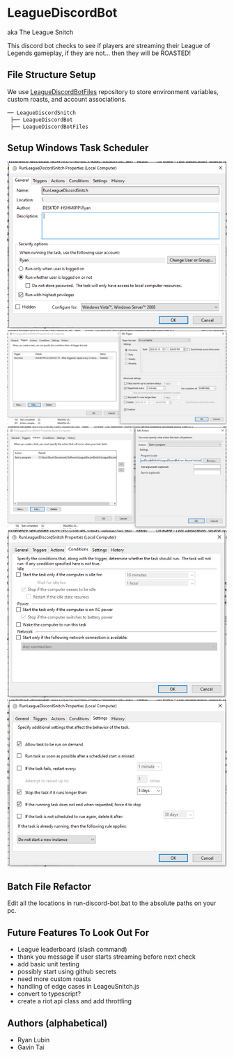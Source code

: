 # LeagueDiscordBot

aka The League Snitch

This discord bot checks to see if players are streaming their League of Legends gameplay, if they are not... then they will be ROASTED!

## File Structure Setup

We use [LeagueDiscordBotFiles](https://github.com/gtai1/LeagueDiscordBotFiles) repository to store environment variables, custom roasts, and account associations.

    ── LeagueDiscordSnitch
     ├── LeagueDiscordBot
     ├── LeagueDiscordBotFiles

## Setup Windows Task Scheduler

![Windows Task Scheduler General Tab](WindowsTaskScheduler/general.PNG)
![Windows Task Scheduler Triggers Tab](WindowsTaskScheduler/triggers.PNG)
![Windows Task Scheduler Actions Tab](WindowsTaskScheduler/actions.PNG)
![Windows Task Scheduler Conditions Tab](WindowsTaskScheduler/conditions.PNG)
![Windows Task Scheduler Settings Tab](WindowsTaskScheduler/settings.PNG)

## Batch File Refactor

Edit all the locations in run-discord-bot.bat to the absolute paths on your pc.

## Future Features To Look Out For

<ul>
<li>League leaderboard (slash command)</li>
<li>thank you message if user starts streaming before next check</li>
<li>add basic unit testing</li>
<li>possibly start using github secrets</li>
<li>need more custom roasts</li>
<li>handling of edge cases in LeageuSnitch.js</li>
<li>convert to typescript?</li>
<li>create a riot api class and add throttling</li>
</ul>

## Authors (alphabetical)

<ul>
<li>Ryan Lubin</li>
<li>Gavin Tai</li>
</ul>
